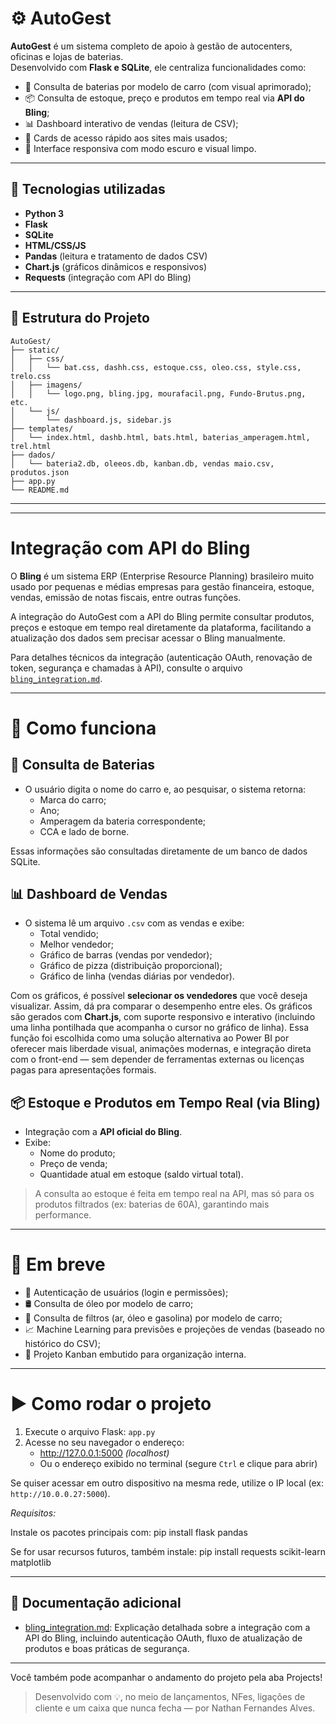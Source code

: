 # ⚙️ AutoGest

**AutoGest** é um sistema completo de apoio à gestão de autocenters, oficinas e lojas de baterias.  
Desenvolvido com **Flask e SQLite**, ele centraliza funcionalidades como:

- 🔋 Consulta de baterias por modelo de carro (com visual aprimorado);
- 📦 Consulta de estoque, preço e produtos em tempo real via **API do Bling**;
- 📊 Dashboard interativo de vendas (leitura de CSV);
- 🧱 Cards de acesso rápido aos sites mais usados;
- 🌙 Interface responsiva com modo escuro e visual limpo.

---

## 🔧 Tecnologias utilizadas

- **Python 3**
- **Flask**
- **SQLite**
- **HTML/CSS/JS**
- **Pandas** (leitura e tratamento de dados CSV)
- **Chart.js** (gráficos dinâmicos e responsivos)
- **Requests** (integração com API do Bling)

---

## 📁 Estrutura do Projeto

```plaintext
AutoGest/
├── static/
│   ├── css/
│   │   └── bat.css, dashh.css, estoque.css, oleo.css, style.css, trelo.css
│   ├── imagens/
│   │   └── logo.png, bling.jpg, mourafacil.png, Fundo-Brutus.png, etc.
│   └── js/
│       └── dashboard.js, sidebar.js
├── templates/
│   └── index.html, dashb.html, bats.html, baterias_amperagem.html, trel.html
├── dados/
│   └── bateria2.db, oleeos.db, kanban.db, vendas maio.csv, produtos.json
├── app.py
└── README.md
```
---
---
# Integração com API do Bling

O **Bling** é um sistema ERP (Enterprise Resource Planning) brasileiro muito usado por pequenas e médias empresas para gestão financeira, estoque, vendas, emissão de notas fiscais, entre outras funções.

A integração do AutoGest com a API do Bling permite consultar produtos, preços e estoque em tempo real diretamente da plataforma, facilitando a atualização dos dados sem precisar acessar o Bling manualmente.

Para detalhes técnicos da integração (autenticação OAuth, renovação de token, segurança e chamadas à API), consulte o arquivo [`bling_integration.md`](./bling_integration.md).

---
# 🧠 Como funciona
## 🔋 Consulta de Baterias

- O usuário digita o nome do carro e, ao pesquisar, o sistema retorna:
  - Marca do carro;
  - Ano;
  - Amperagem da bateria correspondente;
  - CCA e lado de borne.

Essas informações são consultadas diretamente de um banco de dados SQLite.

## 📊 Dashboard de Vendas

- O sistema lê um arquivo `.csv` com as vendas e exibe:
  - Total vendido;
  - Melhor vendedor;
  - Gráfico de barras (vendas por vendedor);
  - Gráfico de pizza (distribuição proporcional);
  - Gráfico de linha (vendas diárias por vendedor).

Com os gráficos, é possível **selecionar os vendedores** que você deseja visualizar. Assim, dá pra comparar o desempenho entre eles.
Os gráficos são gerados com **Chart.js**, com suporte responsivo e interativo (incluindo uma linha pontilhada que acompanha o cursor no gráfico de linha).
Essa função foi escolhida como uma solução alternativa ao Power BI por oferecer mais liberdade visual, animações modernas, e integração direta com o front-end — sem depender de ferramentas externas ou licenças pagas para apresentações formais.

## 📦 Estoque e Produtos em Tempo Real (via Bling)

- Integração com a **API oficial do Bling**.
- Exibe:
  - Nome do produto;
  - Preço de venda;
  - Quantidade atual em estoque (saldo virtual total).

> A consulta ao estoque é feita em tempo real na API, mas só para os produtos filtrados (ex: baterias de 60A), garantindo mais performance.

---
# **🚀 Em breve**

- 🔐 Autenticação de usuários (login e permissões);
- 🛢 Consulta de óleo por modelo de carro;
- 🧰 Consulta de filtros (ar, óleo e gasolina) por modelo de carro;
- 📈 Machine Learning para previsões e projeções de vendas (baseado no histórico do CSV);
- 📌 Projeto Kanban embutido para organização interna.

---
# ▶️ Como rodar o projeto

1. Execute o arquivo Flask: `app.py`
2. Acesse no seu navegador o endereço:
   - http://127.0.0.1:5000 *(localhost)*
   - Ou o endereço exibido no terminal (segure `Ctrl` e clique para abrir)

Se quiser acessar em outro dispositivo na mesma rede, utilize o IP local (ex: `http://10.0.0.27:5000`).

*Requisitos:*

Instale os pacotes principais com:
pip install flask pandas

Se for usar recursos futuros, também instale:
pip install requests scikit-learn matplotlib

---
## 📄 Documentação adicional

- [bling_integration.md](./bling_integration.md): Explicação detalhada sobre a integração com a API do Bling, incluindo autenticação OAuth, fluxo de atualização de produtos e boas práticas de segurança.
---
Você também pode acompanhar o andamento do projeto pela aba Projects!

> Desenvolvido com 💡, no meio de lançamentos, NFes, ligações de cliente e um caixa que nunca fecha — por Nathan Fernandes Alves.
